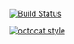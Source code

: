 [![Build Status](https://travis-ci.org/daptiv/style-guide.svg?branch=master)](https://travis-ci.org/daptiv/style-guide)

[![octocat style](http://matthias.vallentin.net/blog/2012/12/octocat.jpeg)](https://daptiv.github.io/style-guide/)
